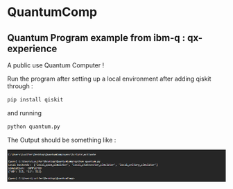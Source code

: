 # QuantumComp
## Quantum Program example from ibm-q : qx-experience

A public use Quantum Computer !

Run the program after setting up a local environment after adding qiskit through : 

```Bash
pip install qiskit
```
and running
```Python
python quantum.py
```
The Output should be something like :

![Alt text](https://raw.githubusercontent.com/himanshuxd/QuantumComp/master/static/2018-07-13%2014_21_22-Greenshot.png "quantump.py Output")
